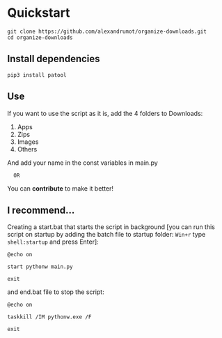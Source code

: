 # Quickstart
```
git clone https://github.com/alexandrumot/organize-downloads.git
cd organize-downloads
```
## Install dependencies
```
pip3 install patool
```
## Use
If you want to use the script as it is, add the 4 folders to Downloads:
1. Apps
2. Zips
3. Images
4. Others

And add your <User> name in the const variables in main.py

      OR
   
You can **contribute** to make it better!

## I recommend...
Creating a start.bat that starts the script in background 
  [you can run this script on startup by adding the batch file to startup folder: ```Win+r``` type ```shell:startup``` and press Enter]:
``` 
@echo on

start pythonw main.py

exit
```
and end.bat file to stop the script:
```
@echo on

taskkill /IM pythonw.exe /F

exit
```


